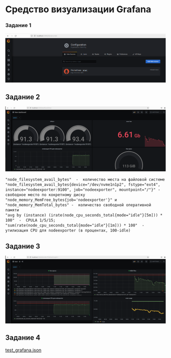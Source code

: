 # Средство визуализации Grafana
### Задание 1

![1](https://github.com/RziankinS/devops-netology/blob/e89839aa8a9ccfc1424399556b2eb4fd96bd054a/screen/grafana/%D0%B2%D0%B5%D0%B1-%D0%B8%D0%BD%D1%82%D0%B5%D1%80%D1%84%D0%B5%D0%B9%D1%81%20grafana%20%D1%81%D0%BE%20%D1%81%D0%BF%D0%B8%D1%81%D0%BA%D0%BE%D0%BC%20%D0%BF%D0%BE%D0%B4%D0%BA%D0%BB%D1%8E%D1%87%D0%B5%D0%BD%D0%BD%D1%8B%D1%85%20Datasource.png)

## Задание 2

![2](https://github.com/RziankinS/devops-netology/blob/e89839aa8a9ccfc1424399556b2eb4fd96bd054a/screen/grafana/dashboard.png)
```
"node_filesystem_avail_bytes"  -  количество места на файловой системе
"node_filesystem_avail_bytes{device="/dev/nvme1n1p2", fstype="ext4", instance="nodeexporter:9100", job="nodeexporter", mountpoint="/"}" - свободное место по кокретному диску
"node_memory_MemFree_bytes{job='nodeexporter'}" и "node_memory_MemTotal_bytes" -  количество свободной оперативной памяти
"avg by (instance) (irate(node_cpu_seconds_total{mode="idle"}[5m])) * 100"  -  CPULA 1/5/15;
"sum(rate(node_cpu_seconds_total{mode="idle"}[1m])) * 100"  -  утилизация CPU для nodeexporter (в процентах, 100-idle)
```

## Задание 3

![3](https://github.com/RziankinS/devops-netology/blob/e89839aa8a9ccfc1424399556b2eb4fd96bd054a/screen/grafana/alerts.png)

## Задание 4

[test_grafana.json](https://github.com/RziankinS/devops-netology/blob/5ebac94db20466187914f2ae98c037b6df5e9b0b/screen/grafana/test_grafana.json)
